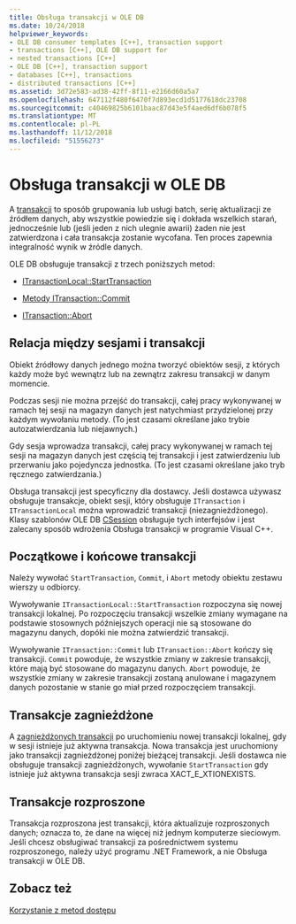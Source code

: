 ```yaml
---
title: Obsługa transakcji w OLE DB
ms.date: 10/24/2018
helpviewer_keywords:
- OLE DB consumer templates [C++], transaction support
- transactions [C++], OLE DB support for
- nested transactions [C++]
- OLE DB [C++], transaction support
- databases [C++], transactions
- distributed transactions [C++]
ms.assetid: 3d72e583-ad38-42ff-8f11-e2166d60a5a7
ms.openlocfilehash: 647112f480f6470f7d893ecd1d5177618dc23708
ms.sourcegitcommit: c40469825b6101baac87d43e5f4aed6df6b078f5
ms.translationtype: MT
ms.contentlocale: pl-PL
ms.lasthandoff: 11/12/2018
ms.locfileid: "51556273"
---
```

# <a name="supporting-transactions-in-ole-db"></a>Obsługa transakcji w OLE DB

A [transakcji](../../data/transactions-mfc-data-access.md) to sposób grupowania lub usługi batch, serię aktualizacji ze źródłem danych, aby wszystkie powiedzie się i dokłada wszelkich starań, jednocześnie lub (jeśli jeden z nich ulegnie awarii) żaden nie jest zatwierdzona i cała transakcja zostanie wycofana. Ten proces zapewnia integralność wynik w źródle danych.

OLE DB obsługuje transakcji z trzech poniższych metod:

- [ITransactionLocal::StartTransaction](https://docs.microsoft.com/previous-versions/windows/desktop/ms709786(v=vs.85))

- [Metody ITransaction::Commit](https://docs.microsoft.com/previous-versions/windows/desktop/ms713008(v=vs.85))

- [ITransaction::Abort](https://docs.microsoft.com/previous-versions/windows/desktop/ms709833(v=vs.85))

## <a name="relationship-of-sessions-and-transactions"></a>Relacja między sesjami i transakcji

Obiekt źródłowy danych jednego można tworzyć obiektów sesji, z których każdy może być wewnątrz lub na zewnątrz zakresu transakcji w danym momencie.

Podczas sesji nie można przejść do transakcji, całej pracy wykonywanej w ramach tej sesji na magazyn danych jest natychmiast przydzielonej przy każdym wywołaniu metody. (To jest czasami określane jako trybie autozatwierdzania lub niejawnych.)

Gdy sesja wprowadza transakcji, całej pracy wykonywanej w ramach tej sesji na magazyn danych jest częścią tej transakcji i jest zatwierdzeniu lub przerwaniu jako pojedyncza jednostka. (To jest czasami określane jako tryb ręcznego zatwierdzania.)

Obsługa transakcji jest specyficzny dla dostawcy. Jeśli dostawca używasz obsługuje transakcje, obiekt sesji, który obsługuje `ITransaction` i `ITransactionLocal` można wprowadzić transakcji (niezagnieżdżonego). Klasy szablonów OLE DB [CSession](../../data/oledb/csession-class.md) obsługuje tych interfejsów i jest zalecany sposób wdrożenia Obsługa transakcji w programie Visual C++.

## <a name="starting-and-ending-the-transaction"></a>Początkowe i końcowe transakcji

Należy wywołać `StartTransaction`, `Commit`, i `Abort` metody obiektu zestawu wierszy u odbiorcy.

Wywoływanie `ITransactionLocal::StartTransaction` rozpoczyna się nowej transakcji lokalnej. Po rozpoczęciu transakcji wszelkie zmiany wymagane na podstawie stosownych późniejszych operacji nie są stosowane do magazynu danych, dopóki nie można zatwierdzić transakcji.

Wywoływanie `ITransaction::Commit` lub `ITransaction::Abort` kończy się transakcji. `Commit` powoduje, że wszystkie zmiany w zakresie transakcji, które mają być stosowane do magazynu danych. `Abort` powoduje, że wszystkie zmiany w zakresie transakcji zostaną anulowane i magazynem danych pozostanie w stanie go miał przed rozpoczęciem transakcji.

## <a name="nested-transactions"></a>Transakcje zagnieżdżone

A [zagnieżdżonych transakcji](https://docs.microsoft.com/previous-versions/windows/desktop/ms716985(v=vs.85)) po uruchomieniu nowej transakcji lokalnej, gdy w sesji istnieje już aktywna transakcja. Nowa transakcja jest uruchomiony jako transakcji zagnieżdżonej poniżej bieżącej transakcji. Jeśli dostawca nie obsługuje transakcji zagnieżdżonych, wywołanie `StartTransaction` gdy istnieje już aktywna transakcja sesji zwraca XACT_E_XTIONEXISTS.

## <a name="distributed-transactions"></a>Transakcje rozproszone

Transakcja rozproszona jest transakcji, która aktualizuje rozproszonych danych; oznacza to, że dane na więcej niż jednym komputerze sieciowym. Jeśli chcesz obsługiwać transakcji za pośrednictwem systemu rozproszonego, należy użyć programu .NET Framework, a nie Obsługa transakcji w OLE DB.

## <a name="see-also"></a>Zobacz też

[Korzystanie z metod dostępu](../../data/oledb/using-accessors.md)
